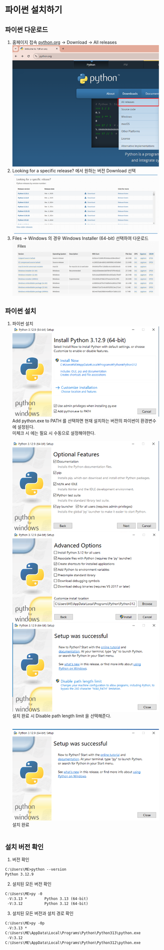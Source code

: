 # 파이썬 설치하기  

## 파이썬 다운로드  

1. 홈페이지 접속 [python.org](https://python.org) -> Download -> All releases  
![](Installation_python_001.png)
1. Looking for a specific release? 에서 원하는 버전 Download 선택  
![](Installation_python_002.png)
1. Files -> Windows 의 경우 Windows Installer (64-bit) 선택하여 다운로드  
![](Installation_python_003.png)

## 파이썬 설치  

1. 파이썬 설치  
![](Installation_python_004.png)  
Add python.exe to PATH 를 선택하면 현재 설치하는 버전의 파이썬이 환경변수에 설정된다.  
미체크 시 에는 필요 시 수동으로 설정해야한다.<br><br>
![](Installation_python_005.png)  
![](Installation_python_006.png)  
![](Installation_python_007.png)  
설치 완료 시 Disable path length limit 을 선택해준다.<br><br>  
![](Installation_python_008.png)  
설치 완료<br><br>

## 설치 버전 확인  
1. 버전 확인  
```commandline
C:\Users\ME>python --version
Python 3.12.9
```
2. 설치된 모든 버전 확인  
```commandline
C:\Users\ME>py -0
 -V:3.13 *        Python 3.13 (64-bit)
 -V:3.12          Python 3.12 (64-bit)
```
3. 설치된 모든 버전과 설치 경로 확인  
```commandline
C:\Users\ME>py -0p
 -V:3.13 *        C:\Users\ME\AppData\Local\Programs\Python\Python313\python.exe
 -V:3.12          C:\Users\ME\AppData\Local\Programs\Python\Python312\python.exe
```